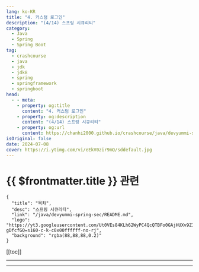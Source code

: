 ```yaml
---
lang: ko-KR
title: "4. 커스텀 로그인"
description: "(4/14) 스프링 시큐리티"
category: 
  - Java
  - Spring
  - Spring Boot
tag: 
  - crashcourse
  - java
  - jdk
  - jdk8
  - spring
  - springframework
  - springboot
head:
  - - meta:
    - property: og:title
      content: "4. 커스텀 로그인"
    - property: og:description
      content: "(4/14) 스프링 시큐리티"
    - property: og:url
      content: https://chanhi2000.github.io/crashcourse/java/devyummi-spring-sec/04.html
isOriginal: false
date: 2024-07-08
cover: https://i.ytimg.com/vi/eEkV0zir9mQ/sddefault.jpg
---
```


# {{ $frontmatter.title }} 관련

```component VPCard
{
  "title": "목차",
  "desc": "스프링 시큐리티",
  "link": "/java/devyummi-spring-sec/README.md",
  "logo": "https://yt3.googleusercontent.com/Ut0VEs84KLh62WyPC4QcQTBFo0GAjHUXv9Z1YUYKAVBV0vbgp90HT68ejnZ0NncO1X-gDfcfGQ=s160-c-k-c0x00ffffff-no-rj",
  "background": "rgba(88,88,88,0.2)"
}
```

[[toc]]

---

<SiteInfo
  name="4. 커스텀 로그인"
  desc="(4/14) 스프링 시큐리티"
  url="https://devyummi.com/page?id=668bd94716014d6810ed85f9"
  logo="https://yt3.googleusercontent.com/Ut0VEs84KLh62WyPC4QcQTBFo0GAjHUXv9Z1YUYKAVBV0vbgp90HT68ejnZ0NncO1X-gDfcfGQ=s160-c-k-c0x00ffffff-no-rj"
  preview="https://i.ytimg.com/vi/eEkV0zir9mQ/sddefault.jpg"/>

<VidStack src="youtube/eEkV0zir9mQ" />

<!-- TODO: 작성 -->

<!-- 
<h2>Config 설정 후 로그인 페이지</h2><p>스프링 시큐리티 Config 클래스 설정 후 특정 경로에 대한 접근 권한이 없는 경우 자동으로 로그인 페이지로 리다이렉팅 되지 않고 오류 페이지가 발생한다.</p><p>&nbsp;</p><p>위 문제를 해결하기 위해 Config 클래스를 설정하면 로그인 페이지 설정도 진행해야 한다.</p><p>&nbsp;</p><hr><h2>커스텀 로그인 페이지 : mustache</h2><ul><li><strong>login.mustache</strong></li></ul><pre><code class="language-html hljs language-xml" data-highlighted="yes"><span class="hljs-tag">&lt;<span class="hljs-name">html</span>&gt;</span>
<span class="hljs-tag">&lt;<span class="hljs-name">head</span>&gt;</span>
    <span class="hljs-tag">&lt;<span class="hljs-name">meta</span> <span class="hljs-attr">charset</span>=<span class="hljs-string">"UTF-8"</span>&gt;</span>
    <span class="hljs-tag">&lt;<span class="hljs-name">meta</span> <span class="hljs-attr">name</span>=<span class="hljs-string">"viewport"</span>
          <span class="hljs-attr">content</span>=<span class="hljs-string">"width=device-width, user-scalable=no, initial-scale=1.0, maximum-scale=1.0, minimum-scale=1.0"</span>&gt;</span>
    <span class="hljs-tag">&lt;<span class="hljs-name">meta</span> <span class="hljs-attr">http-equiv</span>=<span class="hljs-string">"X-UA-Compatible"</span> <span class="hljs-attr">content</span>=<span class="hljs-string">"ie=edge"</span>&gt;</span>
    <span class="hljs-tag">&lt;<span class="hljs-name">title</span>&gt;</span>Document<span class="hljs-tag">&lt;/<span class="hljs-name">title</span>&gt;</span>
<span class="hljs-tag">&lt;/<span class="hljs-name">head</span>&gt;</span>
<span class="hljs-tag">&lt;<span class="hljs-name">body</span>&gt;</span>
    login page
    <span class="hljs-tag">&lt;<span class="hljs-name">hr</span>&gt;</span>
    <span class="hljs-tag">&lt;<span class="hljs-name">form</span> <span class="hljs-attr">action</span>=<span class="hljs-string">"/loginProc"</span> <span class="hljs-attr">method</span>=<span class="hljs-string">"post"</span> <span class="hljs-attr">name</span>=<span class="hljs-string">"loginForm"</span>&gt;</span>
        <span class="hljs-tag">&lt;<span class="hljs-name">input</span> <span class="hljs-attr">id</span>=<span class="hljs-string">"username"</span> <span class="hljs-attr">type</span>=<span class="hljs-string">"text"</span> <span class="hljs-attr">name</span>=<span class="hljs-string">"username"</span> <span class="hljs-attr">placeholder</span>=<span class="hljs-string">"id"</span>/&gt;</span>
        <span class="hljs-tag">&lt;<span class="hljs-name">input</span> <span class="hljs-attr">id</span>=<span class="hljs-string">"password"</span> <span class="hljs-attr">type</span>=<span class="hljs-string">"password"</span> <span class="hljs-attr">name</span>=<span class="hljs-string">"password"</span> <span class="hljs-attr">placeholder</span>=<span class="hljs-string">"password"</span>/&gt;</span>
        <span class="hljs-tag">&lt;<span class="hljs-name">input</span> <span class="hljs-attr">type</span>=<span class="hljs-string">"submit"</span> <span class="hljs-attr">value</span>=<span class="hljs-string">"login"</span>/&gt;</span>
    <span class="hljs-tag">&lt;/<span class="hljs-name">form</span>&gt;</span>
<span class="hljs-tag">&lt;/<span class="hljs-name">body</span>&gt;</span>
<span class="hljs-tag">&lt;/<span class="hljs-name">html</span>&gt;</span></code><button class="copy-button"><i class="fa-regular fa-clipboard"></i><span>XML</span></button></pre><p>&nbsp;</p><ul><li><strong>로그인 : 아이디, 비밀번호 POST 요청 경로</strong></li></ul><p>&nbsp;</p><hr><h2>LoginController</h2><pre><code class="language-java hljs" data-highlighted="yes"><span class="hljs-keyword">package</span> com.example.testsecurity.controller;

<span class="hljs-keyword">import</span> org.springframework.stereotype.Controller;
<span class="hljs-keyword">import</span> org.springframework.web.bind.annotation.GetMapping;

<span class="hljs-meta">@Controller</span>
<span class="hljs-keyword">public</span> <span class="hljs-keyword">class</span> <span class="hljs-title class_">LoginController</span> {

    <span class="hljs-meta">@GetMapping("/login")</span>
    <span class="hljs-keyword">public</span> String <span class="hljs-title function_">loginP</span><span class="hljs-params">()</span> {

        <span class="hljs-keyword">return</span> <span class="hljs-string">"login"</span>;
    }
}</code><button class="copy-button"><i class="fa-regular fa-clipboard"></i><span>JAVA</span></button></pre><p>&nbsp;</p><hr><h2>Security Config 로그인 페이지 설정 및 로그인 경로</h2><pre><code class="language-java hljs" data-highlighted="yes"><span class="hljs-keyword">package</span> com.example.testsecurity.config;

<span class="hljs-keyword">import</span> org.springframework.context.annotation.Bean;
<span class="hljs-keyword">import</span> org.springframework.context.annotation.Configuration;
<span class="hljs-keyword">import</span> org.springframework.security.config.annotation.web.builders.HttpSecurity;
<span class="hljs-keyword">import</span> org.springframework.security.config.annotation.web.configuration.EnableWebSecurity;
<span class="hljs-keyword">import</span> org.springframework.security.web.SecurityFilterChain;

<span class="hljs-meta">@Configuration</span>
<span class="hljs-meta">@EnableWebSecurity</span>
<span class="hljs-keyword">public</span> <span class="hljs-keyword">class</span> <span class="hljs-title class_">SecurityConfig</span> {

    <span class="hljs-meta">@Bean</span>
    <span class="hljs-keyword">public</span> SecurityFilterChain <span class="hljs-title function_">filterChain</span><span class="hljs-params">(HttpSecurity http)</span> <span class="hljs-keyword">throws</span> Exception{

        http
                .authorizeHttpRequests((auth) -&gt; auth
                        .requestMatchers(<span class="hljs-string">"/"</span>, <span class="hljs-string">"/login"</span>, <span class="hljs-string">"/loginProc"</span>).permitAll()
                        .requestMatchers(<span class="hljs-string">"/admin"</span>).hasRole(<span class="hljs-string">"ADMIN"</span>)
                        .requestMatchers(<span class="hljs-string">"/my/**"</span>).hasAnyRole(<span class="hljs-string">"ADMIN"</span>, <span class="hljs-string">"USER"</span>)
                        .anyRequest().authenticated()
                );


        http
                .formLogin((auth) -&gt; auth.loginPage(<span class="hljs-string">"/login"</span>)
                        .loginProcessingUrl(<span class="hljs-string">"/loginProc"</span>)
                        .permitAll()
                );

        http
                .csrf((auth) -&gt; auth.disable());


        <span class="hljs-keyword">return</span> http.build();
    }
}</code><button class="copy-button"><i class="fa-regular fa-clipboard"></i><span>JAVA</span></button></pre><p>&nbsp;</p><hr>
-->

---

<TagLinks />